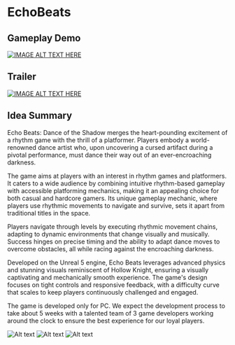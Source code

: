 # EchoBeats

## Gameplay Demo
[![IMAGE ALT TEXT HERE](https://img.youtube.com/vi/gXZLn1zZV1s/0.jpg)](https://www.youtube.com/watch?v=gXZLn1zZV1s)

## Trailer
[![IMAGE ALT TEXT HERE](https://img.youtube.com/vi/PK0cHtq40xo/0.jpg)](https://www.youtube.com/watch?v=PK0cHtq40xo)

## Idea Summary
Echo Beats: Dance of the Shadow merges the heart-pounding excitement of a rhythm game with the thrill of a platformer. Players embody a world-renowned dance artist who, upon uncovering a cursed artifact during a pivotal performance, must dance their way out of an ever-encroaching darkness.

The game aims at players with an interest in rhythm games and platformers. It caters to a wide audience by combining intuitive rhythm-based gameplay with accessible platforming mechanics, making it an appealing choice for both casual and hardcore gamers. Its unique gameplay mechanic, where players use rhythmic movements to navigate and survive, sets it apart from traditional titles in the space.

Players navigate through levels by executing rhythmic movement chains, adapting to dynamic environments that change visually and musically. Success hinges on precise timing and the ability to adapt dance moves to overcome obstacles, all while racing against the encroaching darkness.

Developed on the Unreal 5 engine, Echo Beats leverages advanced physics and stunning visuals reminiscent of Hollow Knight, ensuring a visually captivating and mechanically smooth experience. The game's design focuses on tight controls and responsive feedback, with a difficulty curve that scales to keep players continuously challenged and engaged.

The game is developed only for PC. We expect the development process to take about 5 weeks
with a talented team of 3 game developers working around the clock to ensure the best experience for our loyal players.

![Alt text](https://github.com/szleo123/EchoBeats_Unreal/tree/main/Screenshots/p1.png)
![Alt text](./Scrennshots/p2.png)
![Alt text](./Scrennshots/p3.png)
